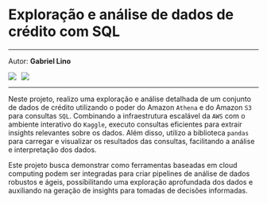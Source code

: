 # **Exploração e análise de dados de crédito com SQL**

---

Autor: **Gabriel Lino**

<div style="display: flex; gap: 10px;"> 
  <a href="mailto:gabriel.godoitb@gmail.com"><img src="https://img.shields.io/badge/-Gmail-%23333?style=for-the-badge&logo=gmail&logoColor=white" target="_blank"></a>
  <a href="https://www.linkedin.com/in/glgodoi" target="_blank"><img src="https://img.shields.io/badge/-LinkedIn-%230077B5?style=for-the-badge&logo=linkedin&logoColor=white" target="_blank"></a>  
</div>

---

Neste projeto, realizo uma exploração e análise detalhada de um conjunto de dados de crédito utilizando o poder do Amazon `Athena` e do Amazon `S3` para consultas `SQL`. Combinando a infraestrutura escalável da `AWS` com o ambiente interativo do `Kaggle`, executo consultas eficientes para extrair insights relevantes sobre os dados. Além disso, utilizo a biblioteca `pandas` para carregar e visualizar os resultados das consultas, facilitando a análise e interpretação dos dados.

Este projeto busca demonstrar como ferramentas baseadas em cloud computing podem ser integradas para criar pipelines de análise de dados robustos e ágeis, possibilitando uma exploração aprofundada dos dados e auxiliando na geração de insights para tomadas de decisões informadas.
